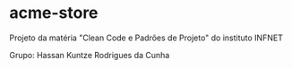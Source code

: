 # acme-store

Projeto da matéria "Clean Code e Padrões de Projeto" do instituto INFNET

Grupo: Hassan Kuntze Rodrigues da Cunha
